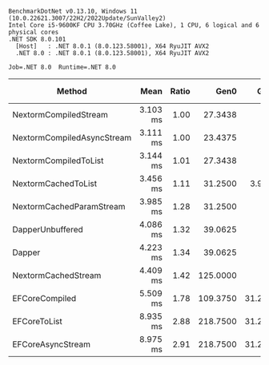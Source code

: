 ```

BenchmarkDotNet v0.13.10, Windows 11 (10.0.22621.3007/22H2/2022Update/SunValley2)
Intel Core i5-9600KF CPU 3.70GHz (Coffee Lake), 1 CPU, 6 logical and 6 physical cores
.NET SDK 8.0.101
  [Host]   : .NET 8.0.1 (8.0.123.58001), X64 RyuJIT AVX2
  .NET 8.0 : .NET 8.0.1 (8.0.123.58001), X64 RyuJIT AVX2

Job=.NET 8.0  Runtime=.NET 8.0  

```
| Method                     | Mean     | Ratio | Gen0     | Gen1    | Allocated  | Alloc Ratio |
|--------------------------- |---------:|------:|---------:|--------:|-----------:|------------:|
| NextormCompiledStream      | 3.103 ms |  1.00 |  27.3438 |       - |  132.11 KB |        1.00 |
| NextormCompiledAsyncStream | 3.111 ms |  1.00 |  23.4375 |       - |  125.08 KB |        0.95 |
| NextormCompiledToList      | 3.144 ms |  1.01 |  27.3438 |       - |  133.26 KB |        1.01 |
| NextormCachedToList        | 3.456 ms |  1.11 |  31.2500 |  3.9063 |  144.96 KB |        1.10 |
| NextormCachedParamStream   | 3.985 ms |  1.28 |  31.2500 |       - |  143.89 KB |        1.09 |
| DapperUnbuffered           | 4.086 ms |  1.32 |  39.0625 |       - |  208.67 KB |        1.58 |
| Dapper                     | 4.223 ms |  1.34 |  39.0625 |       - |  185.39 KB |        1.40 |
| NextormCachedStream        | 4.409 ms |  1.42 | 125.0000 |       - |  574.33 KB |        4.35 |
| EFCoreCompiled             | 5.509 ms |  1.78 | 109.3750 | 31.2500 |  534.38 KB |        4.04 |
| EFCoreToList               | 8.935 ms |  2.88 | 218.7500 | 31.2500 | 1071.48 KB |        8.11 |
| EFCoreAsyncStream          | 8.975 ms |  2.91 | 218.7500 | 31.2500 | 1060.78 KB |        8.03 |

